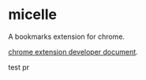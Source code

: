 # micelle

A bookmarks extension for chrome.

[chrome extension developer document](https://developer.chrome.com/extensions).

test pr
